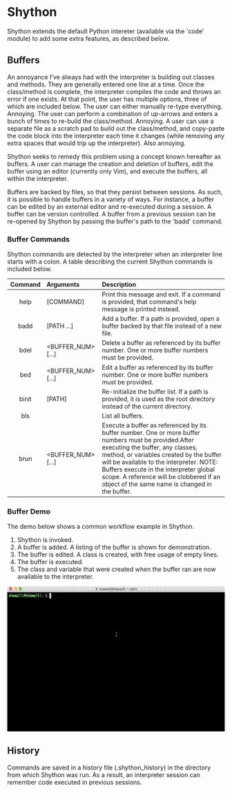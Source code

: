 # Shython
Shython extends the default Python intereter (available via the 'code' module) to add some extra features, as described below.

## Buffers
An annoyance I've always had with the interpreter is building out classes and methods. They are generally entered one line at a time. Once the class/method is complete, the
interpreter compiles the code and throws an error if one exists. At that point, the user has multiple options, three of which are included below. The user can either manually re-type everything. Annoying. The user can perform a combination of up-arrows and enters a bunch of times to re-build the class/method. Annoying. A user can use a separate file as a scratch pad to build out the class/method, and copy-paste the code block into the interpreter each time it changes (while removing any extra spaces that would trip up the interpreter). Also annoying.

Shython seeks to remedy this problem using a concept known hereafter as buffers. A user can manage the creation and deletion of buffers, edit the buffer using an editor (currently only Vim), and execute the buffers, all within the interpreter.

Buffers are backed by files, so that they persist between sessions. As such, it is possible to handle buffers in a variety of ways. For instance, a buffer can be edited by an external editor and re-executed during a session. A buffer can be version controlled. A buffer from a previous session can be re-opened by Shython by passing the buffer's path to the 'badd' command.

### Buffer Commands
Shython commands are detected by the interpreter when an interpreter line starts with a colon. A table describing the current Shython commands is included below.

| Command | Arguments                 | Description |
|:-------:|:------------------------- |:----------- |
| help    | [COMMAND]                 | Print this message and exit. If a command is provided, that command's help message is printed instead. |
| badd    | [PATH ...]                | Add a buffer. If a path is provided, open a buffer backed by that file instead of a new file. |
| bdel    | &lt;BUFFER_NUM&gt; [...]  | Delete a buffer as referenced by its buffer number. One or more buffer numbers must be provided. |
| bed     | &lt;BUFFER_NUM&gt; [...]  | Edit a buffer as referenced by its buffer number. One or more buffer numbers must be provided. |
| binit   | [PATH]                    | Re-initialize the buffer list. If a path is provided, it is used as the root directory instead of the current directory. |
| bls     |                           | List all buffers. |
| brun    | &lt;BUFFER_NUM&gt; [...]  | Execute a buffer as referenced by its buffer number. One or more buffer numbers must be provided.After executing the buffer, any classes, method, or variables created by the buffer will be available to the interpreter. NOTE: Buffers execute in the interpreter global scope. A reference will be clobbered if an object of the same name is changed in the buffer. |

### Buffer Demo
The demo below shows a common workflow example in Shython.
1. Shython is invoked.
2. A buffer is added. A listing of the buffer is shown for demonstration.
3. The buffer is edited. A class is created, with free usage of empty lines.
4. The buffer is executed.
5. The class and variable that were created when the buffer ran are now available to the interpreter.

![screencast](screencast.gif)

## History
Commands are saved in a history file (.shython_history) in the directory from which Shython was run. As a result, an interpreter session can remember code executed in previous sessions.
